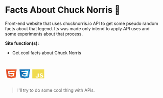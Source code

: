 # Facts About Chuck Norris 💪
Front-end website that uses chucknorris.io API to get some pseudo random facts about that legend. Its was made only intend to apply API uses and some experiments about that process.

**Site function(s):**
- Get cool facts about Chuck Norris

##
<div style="display: inline_block"><br>
  <img align="center" alt="Ishidaw-HTML" height="30" width="40" src="https://raw.githubusercontent.com/devicons/devicon/master/icons/html5/html5-original.svg">
  <img align="center" alt="Ishidaw-CSS" height="30" width="40" src="https://raw.githubusercontent.com/devicons/devicon/master/icons/css3/css3-original.svg">
  <img align="center" alt="Ishidaw-Js" height="30" width="40" src="https://raw.githubusercontent.com/devicons/devicon/master/icons/javascript/javascript-plain.svg">
</div>

##

> I'll try to do some cool thing with APIs.


